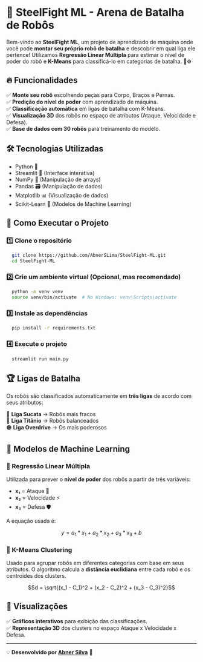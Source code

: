 # 🤖 SteelFight ML - Arena de Batalha de Robôs

Bem-vindo ao **SteelFight ML**, um projeto de aprendizado de máquina onde você pode **montar seu próprio robô de batalha** e descobrir em qual liga ele pertence! Utilizamos **Regressão Linear Múltipla** para estimar o nível de poder do robô e **K-Means** para classificá-lo em categorias de batalha. 🚀⚙️

## 🔥 Funcionalidades
✅ **Monte seu robô** escolhendo peças para Corpo, Braços e Pernas.  
✅ **Predição do nível de poder** com aprendizado de máquina.  
✅ **Classificação automática** em ligas de batalha com K-Means.  
✅ **Visualização 3D** dos robôs no espaço de atributos (Ataque, Velocidade e Defesa).  
✅ **Base de dados com 30 robôs** para treinamento do modelo.

## 🛠️ Tecnologias Utilizadas
- Python 🐍
- Streamlit 🎨 (Interface interativa)
- NumPy 🔢 (Manipulação de arrays)
- Pandas 🗃️ (Manipulação de dados)
- Matplotlib 📊 (Visualização de dados)
- Scikit-Learn 🤖 (Modelos de Machine Learning)

## 🚀 Como Executar o Projeto

### 1️⃣ Clone o repositório
```bash
  git clone https://github.com/AbnerSLima/SteelFight-ML.git
  cd SteelFight-ML
```

### 2️⃣ Crie um ambiente virtual (Opcional, mas recomendado)
```bash
  python -m venv venv
  source venv/bin/activate  # No Windows: venv\Scripts\activate
```

### 3️⃣ Instale as dependências
```bash
  pip install -r requirements.txt
```

### 4️⃣ Execute o projeto
```bash
  streamlit run main.py
```

## 🏆 Ligas de Batalha
Os robôs são classificados automaticamente em **três ligas** de acordo com seus atributos:

🏴 **Liga Sucata** → Robôs mais fracos  
🔵 **Liga Titânio** → Robôs balanceados  
🟠 **Liga Overdrive** → Os mais poderosos  

## 📜 Modelos de Machine Learning
### 🔹 Regressão Linear Múltipla
Utilizada para prever o **nível de poder** dos robôs a partir de três variáveis:
- **x₁** = Ataque 💪
- **x₂** = Velocidade ⚡
- **x₃** = Defesa 🛡️

A equação usada é:
```math
y = a_1 * x_1 + a_2 * x_2 + a_3 * x_3 + b
```

### 🔹 K-Means Clustering
Usado para agrupar robôs em diferentes categorias com base em seus atributos.
O algoritmo calcula a **distância euclidiana** entre cada robô e os centroides dos clusters.

```math
d = \sqrt{(x_1 - C_1)^2 + (x_2 - C_2)^2 + (x_3 - C_3)^2}
```

## 🎨 Visualizações
✅ **Gráficos interativos** para exibição das classificações.  
✅ **Representação 3D** dos clusters no espaço Ataque x Velocidade x Defesa.  

---

💡 **Desenvolvido por [Abner Silva](https://github.com/AbnerSLima)** 🚀

